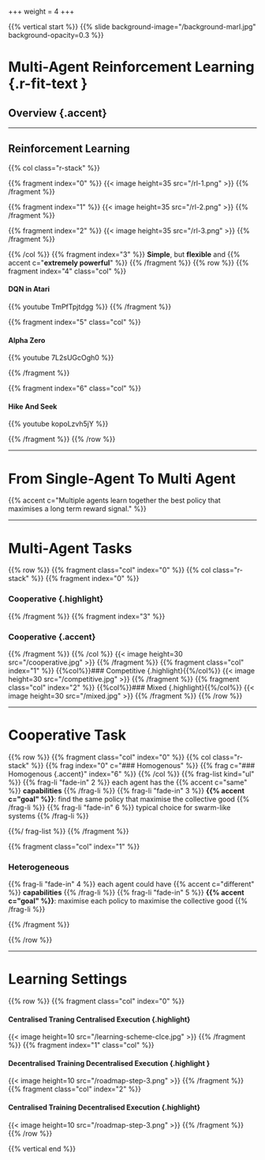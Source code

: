 +++
weight = 4
+++

{{% vertical start %}}
{{% slide background-image="/background-marl.jpg" background-opacity=0.3 %}}

# Multi-Agent Reinforcement Learning {.r-fit-text }
## Overview {.accent}

---

## Reinforcement Learning
{{% col class="r-stack" %}}

{{% fragment  index="0" %}}
{{< image height=35 src="/rl-1.png" >}} 
{{% /fragment %}}

{{% fragment index="1" %}}
{{< image height=35 src="/rl-2.png" >}} 
{{% /fragment %}}

{{% fragment index="2" %}}
{{< image height=35 src="/rl-3.png" >}} 
{{% /fragment %}}

{{% /col %}}
{{% fragment index="3" %}}
**Simple**, but **flexible** and {{% accent c="**extremely powerful**" %}}
{{% /fragment %}}
{{% row %}}
{{% fragment index="4" class="col" %}}
#### DQN in Atari
{{% youtube TmPfTpjtdgg %}}
{{% /fragment %}}

{{% fragment index="5" class="col" %}}

#### Alpha Zero
{{% youtube 7L2sUGcOgh0 %}}

{{% /fragment %}}

{{% fragment index="6" class="col" %}}

#### Hike And Seek
{{% youtube kopoLzvh5jY %}}

{{% /fragment %}}
{{% /row %}}

---

# From Single-Agent To Multi Agent

{{% accent c="Multiple agents learn together the best policy that maximises a long term reward signal." %}}

---

# Multi-Agent Tasks

{{% row %}}
{{% fragment class="col" index="0" %}}
{{% col class="r-stack" %}}
{{% fragment index="0" %}}
### Cooperative {.highlight}
{{% /fragment %}}
{{% fragment index="3" %}}
### Cooperative {.accent}
{{% /fragment %}}
{{% /col %}}
{{< image height=30 src="/cooperative.jpg" >}} 
{{% /fragment %}}
{{% fragment class="col" index="1" %}}
{{%col%}}### Competitive {.highlight}{{%/col%}}
{{< image height=30 src="/competitive.jpg" >}} 
{{% /fragment %}}
{{% fragment class="col" index="2" %}}
{{%col%}}### Mixed {.highlight}{{%/col%}}
{{< image height=30 src="/mixed.jpg" >}} 
{{% /fragment %}}
{{% /row %}}

---

# Cooperative Task

{{% row %}}
{{% fragment class="col" index="0" %}}
{{% col class="r-stack" %}}
{{% frag index="0" c="### Homogenous" %}}
{{% frag c="### Homogenous {.accent}" index="6" %}}
{{% /col %}}
{{% frag-list kind="ul" %}}
{{% frag-li "fade-in" 2 %}} each agent has the {{% accent c="same" %}} **capabilities** {{% /frag-li %}}
{{% frag-li "fade-in" 3 %}} **{{% accent c="goal" %}}**: find the same policy that maximise the collective good {{% /frag-li %}}
{{% frag-li "fade-in" 6 %}} typical choice for swarm-like systems {{% /frag-li %}}

{{%/ frag-list %}}
{{% /fragment %}}

{{% fragment class="col" index="1" %}}
### Heterogeneous

{{% frag-li "fade-in" 4 %}} each agent could have {{% accent c="different" %}} **capabilities** {{% /frag-li %}}
{{% frag-li "fade-in" 5 %}}  **{{% accent c="goal" %}}**: maximise each policy to maximise the collective good {{% /frag-li %}}

{{% /fragment %}}

{{% /row %}}

---

# Learning Settings

{{% row %}}
{{% fragment class="col" index="0" %}}
#### Centralised Traning Centralised Execution {.highlight}
{{< image height=10 src="/learning-scheme-clce.jpg" >}} 
{{% /fragment %}}
{{% fragment index="1" class="col" %}}
#### Decentralised Training Decentralised Execution {.highlight }
{{< image height=10 src="/roadmap-step-3.png" >}} 
{{% /fragment %}}
{{% fragment class="col" index="2" %}}
#### Centralised Training Decentralised Execution  {.highlight}
{{< image height=10 src="/roadmap-step-3.png" >}} 
{{% /fragment %}}
{{% /row %}}

{{% vertical end %}}
